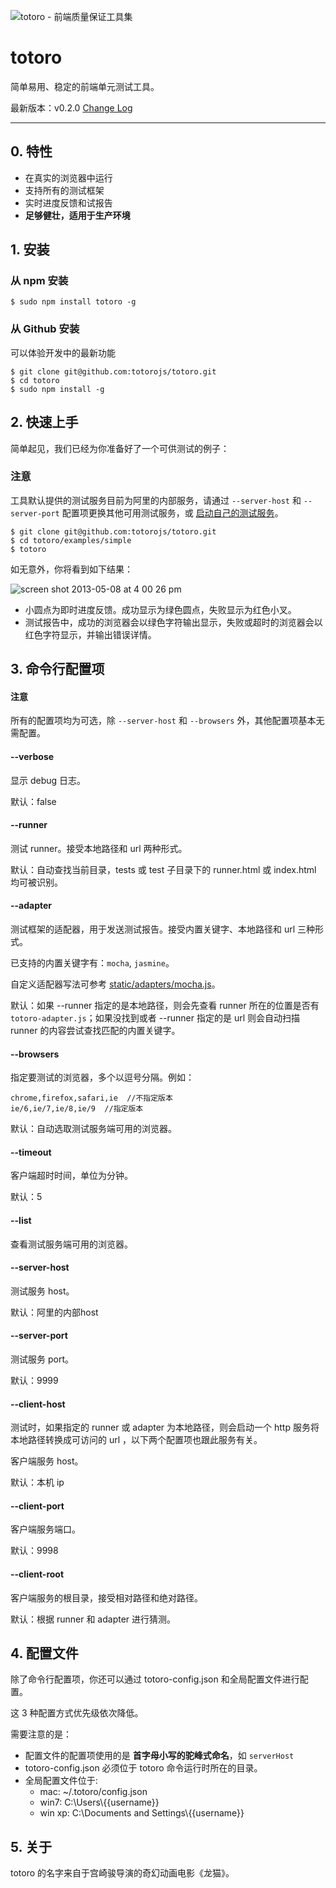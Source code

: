 ![totoro - 前端质量保证工具集](https://f.cloud.github.com/assets/340282/401517/4563cedc-a8dd-11e2-814d-36494351adfa.jpg)

# totoro

简单易用、稳定的前端单元测试工具。

最新版本：v0.2.0 [Change Log](https://github.com/totorojs/totoro/wiki/change-log)

---

## 0. 特性

- 在真实的浏览器中运行
- 支持所有的测试框架
- 实时进度反馈和试报告
- **足够健壮，适用于生产环境**

## 1. 安装

### 从 npm 安装

    $ sudo npm install totoro -g

### 从 Github 安装

可以体验开发中的最新功能

    $ git clone git@github.com:totorojs/totoro.git
    $ cd totoro
    $ sudo npm install -g

## 2. 快速上手

简单起见，我们已经为你准备好了一个可供测试的例子：

### 注意

工具默认提供的测试服务目前为阿里的内部服务，请通过 `--server-host` 和 `--server-port` 配置项更换其他可用测试服务，或 [启动自己的测试服务](https://github.com/totorojs/totoro-server)。

    $ git clone git@github.com:totorojs/totoro.git
    $ cd totoro/examples/simple
    $ totoro

如无意外，你将看到如下结果：

![screen shot 2013-05-08 at 4 00 26 pm](https://f.cloud.github.com/assets/340282/476620/b326ddb6-b7c3-11e2-94b7-4828df877218.png)

- 小圆点为即时进度反馈。成功显示为绿色圆点，失败显示为红色小叉。
- 测试报告中，成功的浏览器会以绿色字符输出显示，失败或超时的浏览器会以红色字符显示，并输出错误详情。


## 3. 命令行配置项


#### 注意

所有的配置项均为可选，除 `--server-host` 和 `--browsers` 外，其他配置项基本无需配置。

#### --verbose

显示 debug 日志。

默认：false

#### --runner

测试 runner。接受本地路径和 url 两种形式。

默认：自动查找当前目录，tests 或 test 子目录下的 runner.html 或 index.html 均可被识别。

#### --adapter

测试框架的适配器，用于发送测试报告。接受内置关键字、本地路径和 url 三种形式。

已支持的内置关键字有：`mocha`, `jasmine`。

自定义适配器写法可参考 [static/adapters/mocha.js](https://github.com/totorojs/totoro/blob/master/static/adapters/mocha.js)。

默认：如果 --runner 指定的是本地路径，则会先查看 runner 所在的位置是否有 `totoro-adapter.js`；如果没找到或者 --runner 指定的是 url 则会自动扫描 runner 的内容尝试查找匹配的内置关键字。

#### --browsers

指定要测试的浏览器，多个以逗号分隔。例如：

    chrome,firefox,safari,ie  //不指定版本
    ie/6,ie/7,ie/8,ie/9  //指定版本

默认：自动选取测试服务端可用的浏览器。

#### --timeout

客户端超时时间，单位为分钟。

默认：5

#### --list

查看测试服务端可用的浏览器。

#### --server-host

测试服务 host。

默认：阿里的内部host

#### --server-port

测试服务 port。

默认：9999

#### --client-host

测试时，如果指定的 runner 或 adapter 为本地路径，则会启动一个 http 服务将本地路径转换成可访问的 url ，以下两个配置项也跟此服务有关。

客户端服务 host。

默认：本机 ip

#### --client-port

客户端服务端口。

默认：9998

#### --client-root

客户端服务的根目录，接受相对路径和绝对路径。

默认：根据 runner 和 adapter 进行猜测。


## 4. 配置文件

除了命令行配置项，你还可以通过 totoro-config.json 和全局配置文件进行配置。

这 3 种配置方式优先级依次降低。

需要注意的是：

- 配置文件的配置项使用的是 **首字母小写的驼峰式命名**，如 `serverHost`
- totoro-config.json 必须位于 totoro 命令运行时所在的目录。
- 全局配置文件位于:
    - mac: ~/.totoro/config.json
    - win7: C:\Users\\{{username}}
    - win xp: C:\Documents and Settings\\{{username}}

## 5. 关于

totoro 的名字来自于宫崎骏导演的奇幻动画电影《龙猫》。